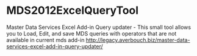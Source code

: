 # MDS2012ExcelQueryTool
Master Data Services Excel Add-in Query updater - This small tool allows you to Load, Edit, and save MDS queries with operators that are not available in current mds add-in
<a href="http://legacy.averbouch.biz/master-data-services-excel-add-in-query-updater/">http://legacy.averbouch.biz/master-data-services-excel-add-in-query-updater/</a>
